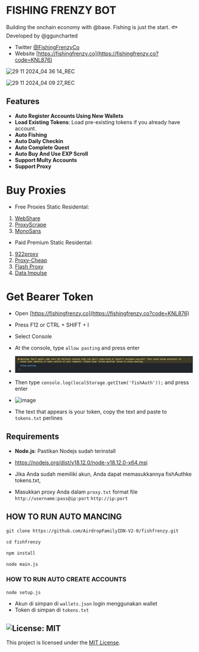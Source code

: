 # FISHING FRENZY BOT

Building the onchain economy with @base. Fishing is just the start. 🐟 Developed by @gguncharted

- Twitter [@FishingFrenzyCo](https://x.com/fishingfrenzyco)
- Website [https://fishingfrenzy.co](https://fishingfrenzy.co?code=KNL876)

![29 11 2024_04 36 14_REC](https://github.com/user-attachments/assets/519e5319-2777-41a8-b864-a9cad462dee4)

![29 11 2024_04 09 27_REC](https://github.com/user-attachments/assets/64bc9071-1101-46f3-9f35-f743b272609f)

## Features

- **Auto Register Accounts Using New Wallets**
- **Load Existing Tokens**: Load pre-existing tokens if you already have account.
- **Auto Fishing**
- **Auto Daily Checkin**
- **Auto Complete Quest**
- **Auto Buy And Use EXP Scroll**
- **Support Multy Accounts**
- **Support Proxy**

# Buy Proxies
- Free Proxies Static Residental: 
1. [WebShare](https://www.webshare.io/?referral_code=mbwik5fbeoao)
2. [ProxyScrape](https://proxyscrape.com/?ref=yty0njq)
3. [MonoSans](https://github.com/monosans/proxy-list)

- Paid Premium Static Residental:
1. [922proxy](https://www.922proxy.com/register?inviter_code=cf95a585)
2. [Proxy-Cheap](https://app.proxy-cheap.com/r/MmMWVu)
3. [Flash Proxy](https://www.flashproxy.io/auth/register?r=dd4050a1-52e7-4fe0-a26b-e1487039e010)
4. [Data Impulse](https://dataimpulse.com/?aff=70583)

# Get Bearer Token
- Open [https://fishingfrenzy.co](https://fishingfrenzy.co?code=KNL876)
- Press F12 or CTRL + SHIFT + I
- Select Console
- At the console, type ```allow pasting``` and press enter
- ![0001](https://github.com/im-hanzou/getgrass_bot/blob/main/pasting.JPG)

- Then type ``console.log(localStorage.getItem('fishAuth'));`` and press enter
- ![image](https://github.com/user-attachments/assets/5c10dbe3-b909-48eb-aa0d-fa5136c63429)

- The text that appears is your token, copy the text and paste to ``tokens.txt`` perlines

## Requirements
- **Node.js**: Pastikan Nodejs sudah terinstall
- https://nodejs.org/dist/v18.12.0/node-v18.12.0-x64.msi

- Jika Anda sudah memiliki akun, Anda dapat memasukkannya fishAuthke tokens.txt,
- Masukkan proxy Anda dalam `proxy.txt` format file `http://username:pass@ip:port` `http://ip:port`

## HOW TO RUN AUTO MANCING

   ```
   git clone https://github.com/AirdropFamilyIDN-V2-0/fishfrenzy.git
   ```
   ```
   cd fishfrenzy
   ```
   ```
   npm install
   ```
   ```
   node main.js
   ```

   
### HOW TO RUN AUTO CREATE ACCOUNTS
  ```
  node setup.js
  ```
- Akun di simpan di `wallets.json` login menggunakan wallet
- Token di simpan di `tokens.txt`
  
## ![License: MIT](https://img.shields.io/badge/License-MIT-yellow.svg)

This project is licensed under the [MIT License](LICENSE).
